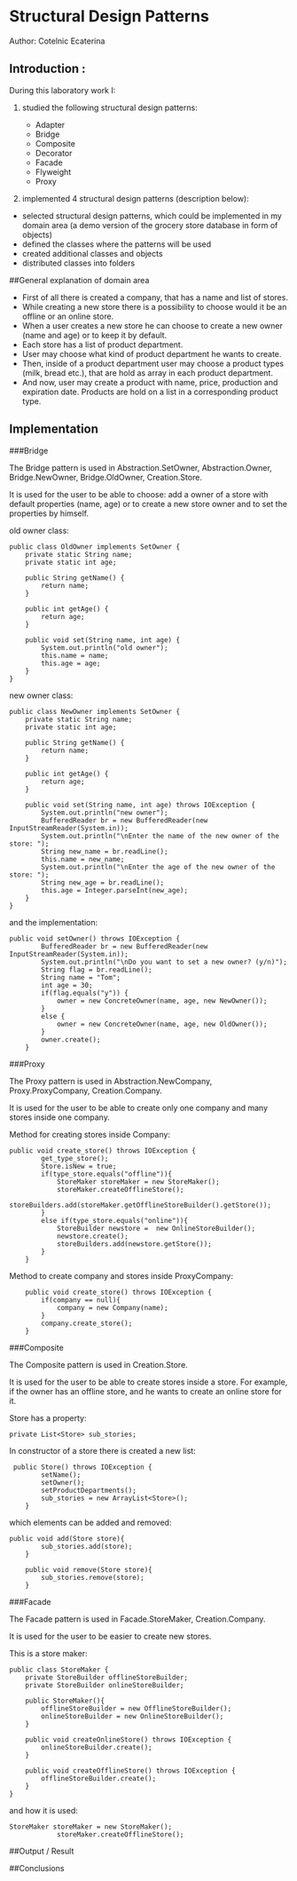 # Structural Design Patterns

Author: Cotelnic Ecaterina

## Introduction :
During this laboratory work I:
1.  studied the following structural design patterns:
    * Adapter
    * Bridge
    * Composite
    * Decorator
    * Facade
    * Flyweight
    * Proxy
   
2. implemented 4 structural design patterns (description below):
 - selected structural design patterns, which could be implemented in my domain area (a demo version of the grocery store database in form of objects)
 - defined the classes where the patterns will be used
 - created additional classes and objects
 - distributed classes into folders
 
 ##General explanation of domain area
 
 - First of all there is created a company, that has a name and list of stores.
 - While creating a new store there is a possibility to choose would it be an offline or an online store.
 - When a user creates a new store he can choose to create a new owner (name and age) or to keep it by default.
 - Each store has a list of product department.
 - User may choose what kind of product department he wants to create.
 - Then, inside of a product department user may choose a product types (milk, bread etc.), that are hold as array in each product department.
 - And now, user may create a product with name, price, production and expiration date. Products are hold on a list in a corresponding product type.
 
 ## Implementation
 
###Bridge
 
 The Bridge pattern is used in Abstraction.SetOwner, Abstraction.Owner, Bridge.NewOwner, Bridge.OldOwner, Creation.Store.
 
It is used for the user to be able to choose: add a owner of a store with default properties (name, age) or to create a new store owner and to set the properties by himself.

old owner class:

    public class OldOwner implements SetOwner {
        private static String name;
        private static int age;
    
        public String getName() {
            return name;
        }
    
        public int getAge() {
            return age;
        }
    
        public void set(String name, int age) {
            System.out.println("old owner");
            this.name = name;
            this.age = age;
        }
    }

new owner class: 

    public class NewOwner implements SetOwner {
        private static String name;
        private static int age;
    
        public String getName() {
            return name;
        }
    
        public int getAge() {
            return age;
        }
    
        public void set(String name, int age) throws IOException {
            System.out.println("new owner");
            BufferedReader br = new BufferedReader(new InputStreamReader(System.in));
            System.out.println("\nEnter the name of the new owner of the store: ");
            String new_name = br.readLine();
            this.name = new_name;
            System.out.println("\nEnter the age of the new owner of the store: ");
            String new_age = br.readLine();
            this.age = Integer.parseInt(new_age);
        }
    }
    
and the implementation:

    public void setOwner() throws IOException {
            BufferedReader br = new BufferedReader(new InputStreamReader(System.in));
            System.out.println("\nDo you want to set a new owner? (y/n)");
            String flag = br.readLine();
            String name = "Tom";
            int age = 30;
            if(flag.equals("y")) {
                owner = new ConcreteOwner(name, age, new NewOwner());
            }
            else {
                owner = new ConcreteOwner(name, age, new OldOwner());
            }
            owner.create();
        }
     
 ###Proxy
  
  The Proxy pattern is used in Abstraction.NewCompany, Proxy.ProxyCompany, Creation.Company.
  
 It is used for the user to be able to create only one company and many stores inside one company.
 
Method for creating stores inside Company:

    public void create_store() throws IOException {
            get_type_store();
            Store.isNew = true;
            if(type_store.equals("offline")){
                StoreMaker storeMaker = new StoreMaker();
                storeMaker.createOfflineStore();
            storeBuilders.add(storeMaker.getOfflineStoreBuilder().getStore());
            }
            else if(type_store.equals("online")){
                StoreBuilder newstore =  new OnlineStoreBuilder();
                newstore.create();
                storeBuilders.add(newstore.getStore());
            }
        }
        
 Method to create company and stores inside ProxyCompany:
 
        public void create_store() throws IOException {
            if(company == null){
                company = new Company(name);
            }
            company.create_store();
        }

###Composite

The Composite pattern is used in Creation.Store.
  
 It is used for the user to be able to create stores inside a store. For example, if the owner has an offline store, and he wants to create an online store for it.
 
 Store has a property:
 
    private List<Store> sub_stories;
    
 In constructor of a store there is created a new list:
 
     public Store() throws IOException {
            setName();
            setOwner();
            setProductDepartments();
            sub_stories = new ArrayList<Store>();
        }
 which elements can be added and removed:
 
    public void add(Store store){
            sub_stories.add(store);
        }
    
        public void remove(Store store){
            sub_stories.remove(store);
        }

###Facade

The Facade pattern is used in Facade.StoreMaker, Creation.Company.
  
 It is used for the user to be easier to create new stores.
 
 This is a store maker:
 
    public class StoreMaker {
        private StoreBuilder offlineStoreBuilder;
        private StoreBuilder onlineStoreBuilder;
    
        public StoreMaker(){
            offlineStoreBuilder = new OfflineStoreBuilder();
            onlineStoreBuilder = new OnlineStoreBuilder();
        }

        public void createOnlineStore() throws IOException {
            onlineStoreBuilder.create();
        }
    
        public void createOfflineStore() throws IOException {
            offlineStoreBuilder.create();
        }
    }
    
 and how it is used:
 
    StoreMaker storeMaker = new StoreMaker();
                storeMaker.createOfflineStore();
                
##Output / Result


##Conclusions